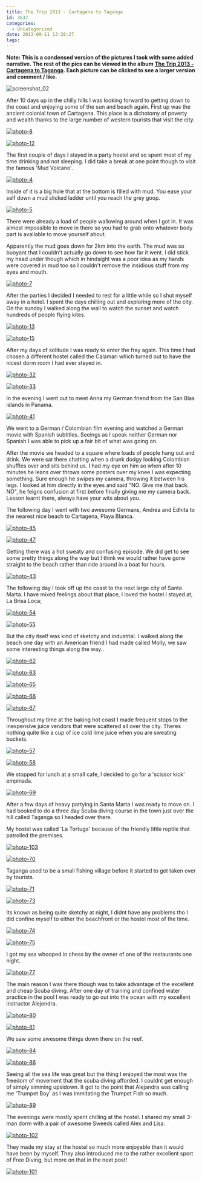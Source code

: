 ```yaml
---
title: The Trip 2013 - Cartagena to Taganga
id: 3637
categories:
  - Uncategorized
date: 2013-09-11 13:38:27
tags:
---
```


**Note: This is a condensed version of the pictures I took with some added narrative. The rest of the pics can be viewed in the album [The Trip 2013 - Cartagena to Taganga](https://www.facebook.com/media/set/?set=a.10151882459876031.1073741846.593661030&type=1&l=ac7f9a9f1a). Each picture can be clicked to see a larger version and comment / like.**

![screenshot_02](https://mikecann.co.uk/wp-content/uploads/2013/09/screenshot_02.png)

After 10 days up in the chilly hills I was looking forward to getting down to the coast and enjoying some of the sun and beach again. First up was the ancient colonial town of Cartagena. This place is a dichotomy of poverty and wealth thanks to the large number of western tourists that visit the city.

[![photo-8](https://mikecann.co.uk/wp-content/uploads/2013/09/photo-810.jpg)](https://www.facebook.com/photo.php?fbid=10151882460491031&amp;set=a.10151882459876031.1073741846.593661030&amp;type=3&amp;theater)

[![photo-12](https://mikecann.co.uk/wp-content/uploads/2013/09/photo-125.jpg)](https://www.facebook.com/photo.php?fbid=10151882464976031&amp;set=a.10151882459876031.1073741846.593661030&amp;type=3&amp;theater)

The first couple of days I stayed in a party hostel and so spent most of my time drinking and not sleeping. I did take a break at one point though to visit the famous 'Mud Volcano'.

[![photo-4](https://mikecann.co.uk/wp-content/uploads/2013/09/photo-410.jpg)](https://www.facebook.com/photo.php?fbid=10151882461726031&amp;set=a.10151882459876031.1073741846.593661030&amp;type=3&amp;theater)

Inside of it is a big hole that at the bottom is filled with mud. You ease your self down a mud slicked ladder until you reach the grey goop. 

[![photo-5](https://mikecann.co.uk/wp-content/uploads/2013/09/photo-510.jpg)](https://www.facebook.com/photo.php?fbid=10151882461741031&amp;set=a.10151882459876031.1073741846.593661030&amp;type=3&amp;theater)

There were already a load of people wallowing around when I got in. It was almost impossible to move in there so you had to grab onto whatever body part is available to move yourself about. 

Apparently the mud goes down for 2km into the earth. The mud was so buoyant that I couldn't actually go down to see how far it went. I did stick my head under though which in hindsight was a poor idea as my hands were covered in mud too so I couldn't remove the insidious stuff from my eyes and mouth.

[![photo-7](https://mikecann.co.uk/wp-content/uploads/2013/09/photo-710.jpg)](https://www.facebook.com/photo.php?fbid=10151882464016031&amp;set=a.10151882459876031.1073741846.593661030&amp;type=3&amp;theater)

After the parties I decided I needed to rest for a little while so I shut myself away in a hotel. I spent the days chilling out and exploring more of the city. On the sunday I walked along the wall to watch the sunset and watch hundreds of people flying kites.

[![photo-13](https://mikecann.co.uk/wp-content/uploads/2013/09/photo-131.jpg)](https://www.facebook.com/photo.php?fbid=10151882465041031&amp;set=a.10151882459876031.1073741846.593661030&amp;type=3&amp;theater)

[![photo-15](https://mikecann.co.uk/wp-content/uploads/2013/09/photo-151.jpg)](https://www.facebook.com/photo.php?fbid=10151882465856031&amp;set=a.10151882459876031.1073741846.593661030&amp;type=3&amp;theater)

After my days of solitude I was ready to enter the fray again. This time I had chosen a different hostel called the Calamari which turned out to have the nicest dorm room I had ever stayed in.

[![photo-32](https://mikecann.co.uk/wp-content/uploads/2013/09/photo-321.jpg)](https://www.facebook.com/photo.php?fbid=10151882469691031&amp;set=a.10151882459876031.1073741846.593661030&amp;type=3&amp;theater)

[![photo-33](https://mikecann.co.uk/wp-content/uploads/2013/09/photo-331.jpg)](https://www.facebook.com/photo.php?fbid=10151882469816031&amp;set=a.10151882459876031.1073741846.593661030&amp;type=3&amp;theater)

In the evening I went out to meet Anna my German friend from the San Blas islands in Panama. 

[![photo-41](https://mikecann.co.uk/wp-content/uploads/2013/09/photo-411.jpg)](https://www.facebook.com/photo.php?fbid=10151882471971031&amp;set=a.10151882459876031.1073741846.593661030&amp;type=3&amp;theater)

We went to a German / Colombian film evening and watched a German movie with Spanish subtitles. Seeings as I speak neither German nor Spanish I was able to pick up a fair bit of what was going on.

After the movie we headed to a square where loads of people hang out and drink. We were sat there chatting when a drunk dodgy looking Colombian shuffles over and sits behind us. I had my eye on him so when after 10 minutes he leans over throws some posters over my knee I was expecting something. Sure enough he swipes my camera, throwing it between his legs. I looked at him directly in the eyes and said "NO. Give me that back. NO", he feigns confusion at first before finally giving me my camera back. Lesson learnt there, always have your wits about you.

The following day I went with two awesome Germans, Andrea and Edhita to the nearest nice beach to Cartagena, Playa Blanca. 

[![photo-45](https://mikecann.co.uk/wp-content/uploads/2013/09/photo-451.jpg)](https://www.facebook.com/photo.php?fbid=10151882472971031&amp;set=a.10151882459876031.1073741846.593661030&amp;type=3&amp;theater)

[![photo-47](https://mikecann.co.uk/wp-content/uploads/2013/09/photo-471.jpg)](https://www.facebook.com/photo.php?fbid=10151882473936031&amp;set=a.10151882459876031.1073741846.593661030&amp;type=3&amp;theater)

Getting there was a hot sweaty and confusing episode. We did get to see some pretty things along the way but I think we would rather have gone straight to the beach rather than ride around in a boat for hours.

[![photo-43](https://mikecann.co.uk/wp-content/uploads/2013/09/photo-431.jpg)](https://www.facebook.com/photo.php?fbid=10151882472886031&amp;set=a.10151882459876031.1073741846.593661030&amp;type=3&amp;theater)

The following day I took off up the coast to the next large city of Santa Marta. I have mixed feelings about that place, I loved the hostel I stayed at, La Brisa Loca;

[![photo-54](https://mikecann.co.uk/wp-content/uploads/2013/09/photo-541.jpg)](https://www.facebook.com/photo.php?fbid=10151882476456031&amp;set=a.10151882459876031.1073741846.593661030&amp;type=3&amp;theater)

[![photo-55](https://mikecann.co.uk/wp-content/uploads/2013/09/photo-551.jpg)](https://www.facebook.com/photo.php?fbid=10151882476236031&amp;set=a.10151882459876031.1073741846.593661030&amp;type=3&amp;theater)

But the city itself was kind of sketchy and industrial. I walked along the beach one day with an American friend I had made called Molly, we saw some interesting things along the way..

[![photo-62](https://mikecann.co.uk/wp-content/uploads/2013/09/photo-621.jpg)](https://www.facebook.com/photo.php?fbid=10151882477886031&amp;set=a.10151882459876031.1073741846.593661030&amp;type=3&amp;theater)

[![photo-63](https://mikecann.co.uk/wp-content/uploads/2013/09/photo-631.jpg)](https://www.facebook.com/photo.php?fbid=10151882477816031&amp;set=a.10151882459876031.1073741846.593661030&amp;type=3&amp;theater)

[![photo-65](https://mikecann.co.uk/wp-content/uploads/2013/09/photo-651.jpg)](https://www.facebook.com/photo.php?fbid=10151882478341031&amp;set=a.10151882459876031.1073741846.593661030&amp;type=3&amp;theater)

[![photo-66](https://mikecann.co.uk/wp-content/uploads/2013/09/photo-661.jpg)](https://www.facebook.com/photo.php?fbid=10151882478321031&amp;set=a.10151882459876031.1073741846.593661030&amp;type=3&amp;theater)

[![photo-67](https://mikecann.co.uk/wp-content/uploads/2013/09/photo-671.jpg)](https://www.facebook.com/photo.php?fbid=10151882478531031&amp;set=a.10151882459876031.1073741846.593661030&amp;type=3&amp;theater)

Throughout my time at the baking hot coast I made frequent stops to the inexpensive juice vendors that were scattered all over the city. Theres nothing quite like a cup of ice cold lime juice when you are sweating buckets.

[![photo-57](https://mikecann.co.uk/wp-content/uploads/2013/09/photo-571.jpg)](https://www.facebook.com/photo.php?fbid=10151882476701031&amp;set=a.10151882459876031.1073741846.593661030&amp;type=3&amp;theater)

[![photo-58](https://mikecann.co.uk/wp-content/uploads/2013/09/photo-581.jpg)](https://www.facebook.com/photo.php?fbid=10151882477111031&amp;set=a.10151882459876031.1073741846.593661030&amp;type=3&amp;theater)

We stopped for lunch at a small cafe, I decided to go for a 'scissor kick' empinada.

[![photo-69](https://mikecann.co.uk/wp-content/uploads/2013/09/photo-691.jpg)](https://www.facebook.com/photo.php?fbid=10151882479166031&amp;set=a.10151882459876031.1073741846.593661030&amp;type=3&amp;theater)

After a few days of heavy partying in Santa Marta I was ready to move on. I had booked to do a three day Scuba diving course in the town just over the hill called Taganga so I headed over there.

My hostel was called 'La Tortuga' because of the friendly little reptile that patrolled the premises.

[![photo-103](https://mikecann.co.uk/wp-content/uploads/2013/09/photo-1031.jpg)](https://www.facebook.com/photo.php?fbid=10151882488506031&amp;set=a.10151882459876031.1073741846.593661030&amp;type=3&amp;theater)

[![photo-70](https://mikecann.co.uk/wp-content/uploads/2013/09/photo-701.jpg)](https://www.facebook.com/photo.php?fbid=10151882479191031&amp;set=a.10151882459876031.1073741846.593661030&amp;type=3&amp;theater)

Taganga used to be a small fishing village before it started to get taken over by tourists. 

[![photo-71](https://mikecann.co.uk/wp-content/uploads/2013/09/photo-711.jpg)](https://www.facebook.com/photo.php?fbid=10151882480036031&amp;set=a.10151882459876031.1073741846.593661030&amp;type=3&amp;theater)

[![photo-73](https://mikecann.co.uk/wp-content/uploads/2013/09/photo-731.jpg)](https://www.facebook.com/photo.php?fbid=10151882480371031&amp;set=a.10151882459876031.1073741846.593661030&amp;type=3&amp;theater)

Its known as being quite sketchy at night, I didnt have any problems tho I did confine myself to either the beachfront or the hostel most of the time. 

[![photo-74](https://mikecann.co.uk/wp-content/uploads/2013/09/photo-741.jpg)](https://www.facebook.com/photo.php?fbid=10151882480821031&amp;set=a.10151882459876031.1073741846.593661030&amp;type=3&amp;theater)

[![photo-75](https://mikecann.co.uk/wp-content/uploads/2013/09/photo-751.jpg)](https://www.facebook.com/photo.php?fbid=10151882480916031&amp;set=a.10151882459876031.1073741846.593661030&amp;type=3&amp;theater)

I got my ass whooped in chess by the owner of one of the restaurants one night.

[![photo-77](https://mikecann.co.uk/wp-content/uploads/2013/09/photo-771.jpg)](https://www.facebook.com/photo.php?fbid=10151882481426031&amp;set=a.10151882459876031.1073741846.593661030&amp;type=3&amp;theater)

The main reason I was there though was to take advantage of the excellent and cheap Scuba diving. After one day of training and confined water practice in the pool I was ready to go out into the ocean with my excellent instructor Alejendra.

[![photo-80](https://mikecann.co.uk/wp-content/uploads/2013/09/photo-801.jpg)](https://www.facebook.com/photo.php?fbid=10151882481891031&amp;set=a.10151882459876031.1073741846.593661030&amp;type=3&amp;theater)

[![photo-81](https://mikecann.co.uk/wp-content/uploads/2013/09/photo-811.jpg)](https://www.facebook.com/photo.php?fbid=10151882482391031&amp;set=a.10151882459876031.1073741846.593661030&amp;type=3&amp;theater)

We saw some awesome things down there on the reef.

[![photo-84](https://mikecann.co.uk/wp-content/uploads/2013/09/photo-841.jpg)](https://www.facebook.com/photo.php?fbid=10151882483541031&amp;set=a.10151882459876031.1073741846.593661030&amp;type=3&amp;theater)

[![photo-86](https://mikecann.co.uk/wp-content/uploads/2013/09/photo-861.jpg)](https://www.facebook.com/photo.php?fbid=10151882483986031&amp;set=a.10151882459876031.1073741846.593661030&amp;type=3&amp;theater)

Seeing all the sea life was great but the thing I enjoyed the most was the freedom of movement that the scuba diving afforded. I couldnt get enough of simply simming upsidown. It got to the point that Alejandra was calling me 'Trumpet Boy' as I was immitating the Trumpet Fish so much.

[![photo-89](https://mikecann.co.uk/wp-content/uploads/2013/09/photo-891.jpg)](https://www.facebook.com/photo.php?fbid=10151882484611031&amp;set=a.10151882459876031.1073741846.593661030&amp;type=3&amp;theater)

The evenings were mostly spent chilling at the hostel. I shared my small 3-man dorm with a pair of awesome Sweeds called Alex and Lisa.

[![photo-102](https://mikecann.co.uk/wp-content/uploads/2013/09/photo-1021.jpg)](https://www.facebook.com/photo.php?fbid=10151882488306031&amp;set=a.10151882459876031.1073741846.593661030&amp;type=3&amp;theater)

They made my stay at the hostel so much more enjoyable than it would have been by myself. They also introduced me to the rather excellent sport of Free Diving, but more on that in the next post!

[![photo-101](https://mikecann.co.uk/wp-content/uploads/2013/09/photo-1011.jpg)](https://www.facebook.com/photo.php?fbid=10151882488146031&amp;set=a.10151882459876031.1073741846.593661030&amp;type=3&amp;theater)